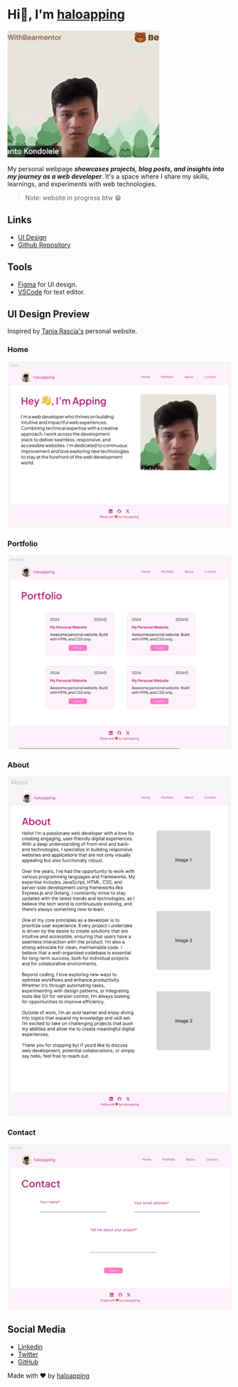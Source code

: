 # Hi👋, I'm [haloapping](haloapping.com)

![My Face when confused](images/readme/apping.png)

My personal webpage **_showcases projects, blog posts, and insights into my journey as a web developer_**. It's a space where I share my skills, learnings, and experiments with web technologies.

> Note: website in progress btw 😁

## Links

- [UI Design](https://www.figma.com/design/QXV60ahwwv6cszD10B5QCV/haloapping.com?node-id=0-1&t=7tL5BIBDNvpqwVDd-1)
- [Github Repository](https://github.com/haloapping/haloapping.com)

## Tools

- [Figma](https://www.figma.com/) for UI design.
- [VSCode](https://code.visualstudio.com/) for text editor.

## UI Design Preview

Inspired by [Tania Rascia's](https://www.taniarascia.com/) personal website.

### Home

![home-page](images/readme/home-page.png)

### Portfolio

![home-page](images/readme/portfolio-page.png)

### About

![home-page](images/readme/about-page.png)

### Contact

![home-page](images/readme/contact-page.png)

## Social Media

- [Linkedin](https://www.linkedin.com/in/haloapping/)
- [Twitter](https://x.com/haloapping)
- [GitHub](https://github.com/haloapping)

Made with ❤️ by [haloapping](haloapping.com)

